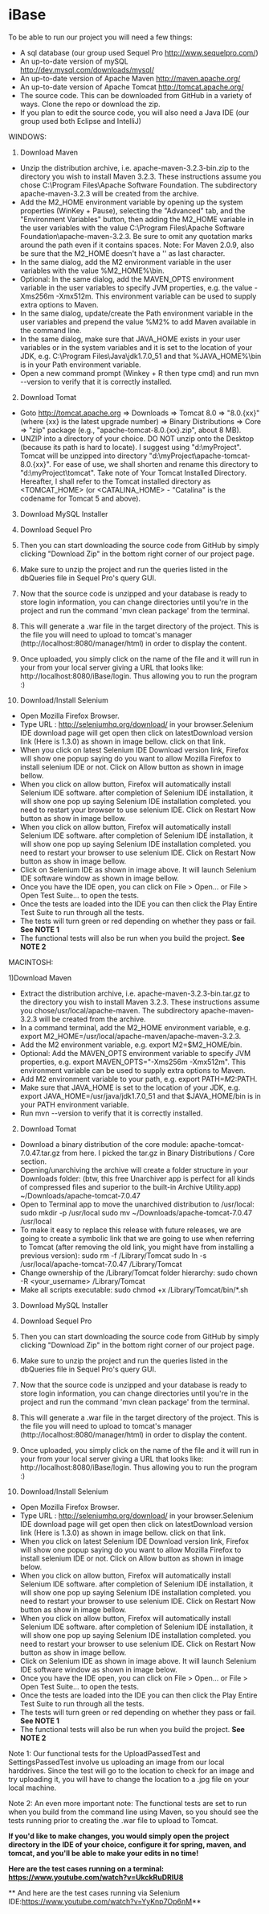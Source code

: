 iBase
=====

To be able to run our project you will need a few things:
- A sql database (our group used Sequel Pro http://www.sequelpro.com/)
- An up-to-date version of mySQL http://dev.mysql.com/downloads/mysql/
- An up-to-date version of Apache Maven http://maven.apache.org/
- An up-to-date version of Apache Tomcat http://tomcat.apache.org/
- The source code. This can be downloaded from GitHub in a variety of ways. Clone the repo or download the zip.
- If you plan to edit the source code, you will also need a Java IDE (our group used both Eclipse and IntelliJ)

WINDOWS:

1) Download Maven 
- Unzip the distribution archive, i.e. apache-maven-3.2.3-bin.zip to the directory you wish to install Maven 3.2.3. These        instructions assume you chose C:\Program Files\Apache Software Foundation. The subdirectory apache-maven-3.2.3 will be         created from the archive.
- Add the M2_HOME environment variable by opening up the system properties (WinKey + Pause), selecting the "Advanced" tab, and   the "Environment Variables" button, then adding the M2_HOME variable in the user variables with the value C:\Program           Files\Apache Software Foundation\apache-maven-3.2.3. Be sure to omit any quotation marks around the path even if it contains   spaces. Note: For Maven 2.0.9, also be sure that the M2_HOME doesn't have a '\' as last character.
- In the same dialog, add the M2 environment variable in the user variables with the value %M2_HOME%\bin.
- Optional: In the same dialog, add the MAVEN_OPTS environment variable in the user variables to specify JVM properties, e.g.    the value -Xms256m -Xmx512m. This environment variable can be used to supply extra options to Maven.
- In the same dialog, update/create the Path environment variable in the user variables and prepend the value %M2% to add Maven   available in the command line.
-	In the same dialog, make sure that JAVA_HOME exists in your user variables or in the system variables and it is set to the     location of your JDK, e.g. C:\Program Files\Java\jdk1.7.0_51 and that %JAVA_HOME%\bin is in your Path environment variable.
- Open a new command prompt (Winkey + R then type cmd) and run mvn --version to verify that it is correctly installed.

2)	Download Tomat
-	Goto http://tomcat.apache.org ⇒ Downloads ⇒ Tomcat 8.0 ⇒ "8.0.{xx}" (where {xx} is the latest upgrade number) ⇒ Binary         Distributions ⇒ Core ⇒ "zip" package (e.g., "apache-tomcat-8.0.{xx}.zip", about 8 MB).
-	UNZIP into a directory of your choice. DO NOT unzip onto the Desktop (because its path is hard to locate). I suggest using     "d:\myProject". Tomcat will be unzipped into directory "d:\myProject\apache-tomcat-8.0.{xx}". For ease of use, we shall        shorten and rename this directory to "d:\myProject\tomcat". Take note of Your Tomcat Installed Directory. Hereafter, I shall   refer to the Tomcat installed directory as <TOMCAT_HOME> (or <CATALINA_HOME> - "Catalina" is the codename for Tomcat 5 and     above).

3)	Download MySQL Installer 

4)	Download Sequel Pro

5)	Then you can start downloading the source code from GitHub by simply clicking "Download Zip" in the bottom right corner of our project page.

6)	Make sure to unzip the project and run the queries listed in the dbQueries file in Sequel Pro's query GUI.

7)	Now that the source code is unzipped and your database is ready to store login information, you can change directories until you're in the project and run the command 'mvn clean package' from the terminal.

8)	This will generate a .war file in the target directory of the project. This is the file you will need to upload to tomcat's manager (http://localhost:8080/manager/html) in order to display the content.

9)	Once uploaded, you simply click on the name of the file and it will run in your from your local server giving a URL that looks like: http://localhost:8080/iBase/login. Thus allowing you to run the program :)

10)	Download/Install Selenium
- Open Mozilla Firefox Browser.
-	Type URL : http://seleniumhq.org/download/ in your browser.Selenium IDE download page will get open then click on              latestDownload version link (Here is 1.3.0) as shown in image bellow. click on that link.
-	When you click on latest Selenium IDE Download version link, Firefox will show one popup saying do you want to allow Mozilla   Firefox to install selenium IDE or not. Click on Allow button as shown in image bellow.
-	When you click on allow button, Firefox will automatically install Selenium IDE software. after completion of Selenium IDE     installation, it will show one pop up saying Selenium IDE installation completed. you need to restart your browser to use      selenium IDE. Click on Restart Now button as show in image bellow.
-	When you click on allow button, Firefox will automatically install Selenium IDE software. after completion of Selenium IDE     installation, it will show one pop up saying Selenium IDE installation completed. you need to restart your browser to use      selenium IDE. Click on Restart Now button as show in image bellow.
-	Click on Selenium IDE as shown in image above. It will launch Selenium IDE software window as shown in image bellow. 
- Once you have the IDE open, you can click on File > Open... or File > Open Test Suite... to open the tests.
- Once the tests are loaded into the IDE you can then click the Play Entire Test Suite to run through all the tests.
- The tests will turn green or red depending on whether they pass or fail. **See NOTE 1**
- The functional tests will also be run when you build the project. **See NOTE 2**

MACINTOSH:

1)Download Maven 
-	Extract the distribution archive, i.e. apache-maven-3.2.3-bin.tar.gz to the directory you wish to install Maven 3.2.3. These   instructions assume you chose/usr/local/apache-maven. The subdirectory apache-maven-3.2.3 will be created from the archive.
-	In a command terminal, add the M2_HOME environment variable, e.g. export M2_HOME=/usr/local/apache-maven/apache-maven-3.2.3.
-	Add the M2 environment variable, e.g. export M2=$M2_HOME/bin.
-	Optional: Add the MAVEN_OPTS environment variable to specify JVM properties, e.g. export MAVEN_OPTS="-Xms256m -Xmx512m". This   environment variable can be used to supply extra options to Maven.
-	Add M2 environment variable to your path, e.g. export PATH=$M2:$PATH.
-	Make sure that JAVA_HOME is set to the location of your JDK, e.g. export JAVA_HOME=/usr/java/jdk1.7.0_51 and that              $JAVA_HOME/bin is in your PATH environment variable.
-	Run mvn --version to verify that it is correctly installed.

2)	Download Tomat
-	Download a binary distribution of the core module: apache-tomcat-7.0.47.tar.gz from here. I picked the tar.gz in Binary        Distributions / Core section.
-	Opening/unarchiving the archive will create a folder structure in your Downloads folder: (btw, this free Unarchiver app is     perfect for all kinds of compressed files and superior to the built-in Archive Utility.app)
  ~/Downloads/apache-tomcat-7.0.47
-	Open to Terminal app to move the unarchived distribution to /usr/local:
  sudo mkdir -p /usr/local
  sudo mv ~/Downloads/apache-tomcat-7.0.47 /usr/local
-	To make it easy to replace this release with future releases, we are going to create a symbolic link that we are going to use   when referring to Tomcat (after removing the old link, you might have from installing a previous version):
  sudo rm -f /Library/Tomcat
  sudo ln -s /usr/local/apache-tomcat-7.0.47 /Library/Tomcat
-	Change ownership of the /Library/Tomcat folder hierarchy:
  sudo chown -R <your_username> /Library/Tomcat
-	Make all scripts executable:
  sudo chmod +x /Library/Tomcat/bin/*.sh

3)	Download MySQL Installer 

4)	Download Sequel Pro

5)	Then you can start downloading the source code from GitHub by simply clicking "Download Zip" in the bottom right corner of our project page.

6)	Make sure to unzip the project and run the queries listed in the dbQueries file in Sequel Pro's query GUI.

7)	Now that the source code is unzipped and your database is ready to store login information, you can change directories until you're in the project and run the command 'mvn clean package' from the terminal.

8)	This will generate a .war file in the target directory of the project. This is the file you will need to upload to tomcat's manager (http://localhost:8080/manager/html) in order to display the content.

9)	Once uploaded, you simply click on the name of the file and it will run in your from your local server giving a URL that looks like: http://localhost:8080/iBase/login. Thus allowing you to run the program :)

10)	Download/Install Selenium
- Open Mozilla Firefox Browser.
-	Type URL : http://seleniumhq.org/download/ in your browser.Selenium IDE download page will get open then click on              latestDownload version link (Here is 1.3.0) as shown in image bellow. click on that link.
-	When you click on latest Selenium IDE Download version link, Firefox will show one popup saying do you want to allow Mozilla   Firefox to install selenium IDE or not. Click on Allow button as shown in image below.
-	When you click on allow button, Firefox will automatically install Selenium IDE software. after completion of Selenium IDE     installation, it will show one pop up saying Selenium IDE installation completed. you need to restart your browser to use      selenium IDE. Click on Restart Now button as show in image bellow.
-	When you click on allow button, Firefox will automatically install Selenium IDE software. after completion of Selenium IDE     installation, it will show one pop up saying Selenium IDE installation completed. you need to restart your browser to use      selenium IDE. Click on Restart Now button as show in image bellow.
-	Click on Selenium IDE as shown in image above. It will launch Selenium IDE software window as shown in image below. 
-	Once you have the IDE open, you can click on File > Open... or File > Open Test Suite... to open the tests.
-	Once the tests are loaded into the IDE you can then click the Play Entire Test Suite to run through all the tests.
-	The tests will turn green or red depending on whether they pass or fail. **See NOTE 1**
-	The functional tests will also be run when you build the project. **See NOTE 2**

Note 1: Our functional tests for the UploadPassedTest and SettingsPassedTest involve us uploading an image from our local harddrives. Since the test will go to the location to check for an image and try uploading it, you will have to change the location to a .jpg file on your local machine. 

Note 2: An even more important note: The functional tests are set to run when you build from the command line using Maven, so you should see the tests running prior to creating the .war file to upload to Tomcat. 

**If you'd like to make changes, you would simply open the project directory in the IDE of your choice, configure it for spring, maven, and tomcat, and you'll be able to make your edits in no time!**

**Here are the test cases running on a terminal: https://www.youtube.com/watch?v=UkckRuDRIU8**

** And here are the test cases running via Selenium IDE:https://www.youtube.com/watch?v=YyKnp7Op6nM**









